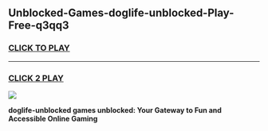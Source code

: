
## Unblocked-Games-doglife-unblocked-Play-Free-q3qq3
<h3>
<a href="https://premium76.site?title=doglife-unblocked&ref=20M">CLICK TO PLAY</a></h3>
<hr>

<h3>
<a href="https://premium76.site?title=doglife-unblocked&ref=20M">CLICK 2 PLAY</a>
  
</h3>

<a href="https://premium76.site?title=doglife-unblocked&ref=19M"><img src="https://clearcache.store/games.png"></a>


**doglife-unblocked games unblocked: Your Gateway to Fun and Accessible Online Gaming**
